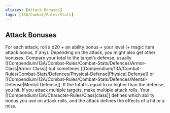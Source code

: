 ```yaml
---
aliases: [Attack Bonuses]
tags: [13A/Combat/Rules/Stats]
---
```


## Attack Bonuses

For each attack, roll a d20 + an ability bonus + your level (+ magic item attack bonus, if any). Depending on the attack, you might also get other bonuses. Compare your total to the target’s defense, usually [[Compendium/13A/Combat-Rules/Combat-Stats/Defences/Armor-Class|Armor Class]] but sometimes [[Compendium/13A/Combat-Rules/Combat-Stats/Defences/Physical-Defense|Physical Defense]] or [[Compendium/13A/Combat-Rules/Combat-Stats/Defences/Mental-Defense|Mental Defense]]. If the total is equal to or higher than the defense, you hit. If you attack multiple targets, make multiple attack rolls. Your [[Compendium/13A/Character-Rules/Class|class]] defines which ability bonus you use on attack rolls, and the attack defines the effects of a hit or a miss.
